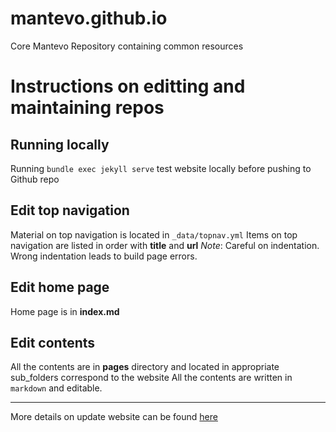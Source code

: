 # mantevo.github.io

Core Mantevo Repository containing common resources


# Instructions on editting and maintaining repos

## Running locally

Running `bundle exec jekyll serve` test website locally before pushing to Github repo

## Edit top navigation

Material on top navigation is located in `_data/topnav.yml`
Items on top navigation are listed in order with **title** and **url**
_Note_: Careful on indentation. Wrong indentation leads to build page errors.

## Edit home page

Home page is in **index.md**

## Edit contents

All the contents are in **pages** directory and located in appropriate sub_folders correspond to the website
All the contents are written in `markdown` and editable.

---

More details on update website can be found [here](https://cse-software.github.io/Howto/MantevoMaintenance.html) 
 


